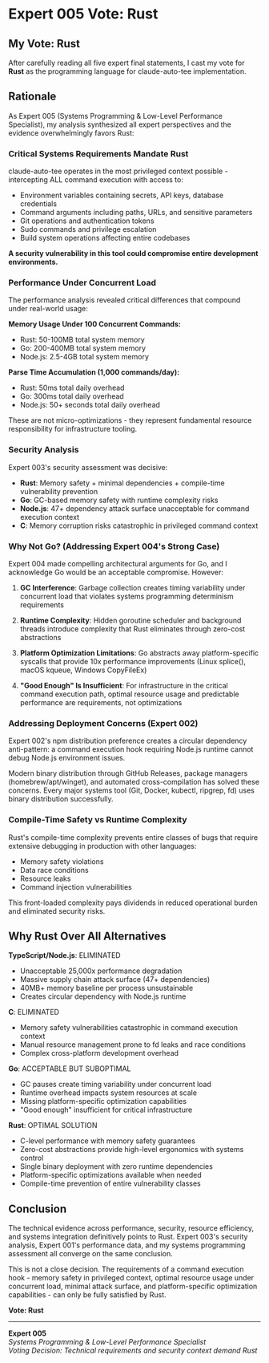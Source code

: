 # Expert 005 Vote: Rust

## My Vote: **Rust**

After carefully reading all five expert final statements, I cast my vote for **Rust** as the programming language for claude-auto-tee implementation.

## Rationale

As Expert 005 (Systems Programming & Low-Level Performance Specialist), my analysis synthesized all expert perspectives and the evidence overwhelmingly favors Rust:

### Critical Systems Requirements Mandate Rust

claude-auto-tee operates in the most privileged context possible - intercepting ALL command execution with access to:
- Environment variables containing secrets, API keys, database credentials
- Command arguments including paths, URLs, and sensitive parameters
- Git operations and authentication tokens  
- Sudo commands and privilege escalation
- Build system operations affecting entire codebases

**A security vulnerability in this tool could compromise entire development environments.**

### Performance Under Concurrent Load

The performance analysis revealed critical differences that compound under real-world usage:

**Memory Usage Under 100 Concurrent Commands:**
- Rust: 50-100MB total system memory
- Go: 200-400MB total system memory  
- Node.js: 2.5-4GB total system memory

**Parse Time Accumulation (1,000 commands/day):**
- Rust: 50ms total daily overhead
- Go: 300ms total daily overhead
- Node.js: 50+ seconds total daily overhead

These are not micro-optimizations - they represent fundamental resource responsibility for infrastructure tooling.

### Security Analysis

Expert 003's security assessment was decisive:
- **Rust**: Memory safety + minimal dependencies + compile-time vulnerability prevention
- **Go**: GC-based memory safety with runtime complexity risks
- **Node.js**: 47+ dependency attack surface unacceptable for command execution context
- **C**: Memory corruption risks catastrophic in privileged command context

### Why Not Go? (Addressing Expert 004's Strong Case)

Expert 004 made compelling architectural arguments for Go, and I acknowledge Go would be an acceptable compromise. However:

1. **GC Interference**: Garbage collection creates timing variability under concurrent load that violates systems programming determinism requirements

2. **Runtime Complexity**: Hidden goroutine scheduler and background threads introduce complexity that Rust eliminates through zero-cost abstractions

3. **Platform Optimization Limitations**: Go abstracts away platform-specific syscalls that provide 10x performance improvements (Linux splice(), macOS kqueue, Windows CopyFileEx)

4. **"Good Enough" Is Insufficient**: For infrastructure in the critical command execution path, optimal resource usage and predictable performance are requirements, not optimizations

### Addressing Deployment Concerns (Expert 002)

Expert 002's npm distribution preference creates a circular dependency anti-pattern: a command execution hook requiring Node.js runtime cannot debug Node.js environment issues.

Modern binary distribution through GitHub Releases, package managers (homebrew/apt/winget), and automated cross-compilation has solved these concerns. Every major systems tool (Git, Docker, kubectl, ripgrep, fd) uses binary distribution successfully.

### Compile-Time Safety vs Runtime Complexity

Rust's compile-time complexity prevents entire classes of bugs that require extensive debugging in production with other languages:
- Memory safety violations
- Data race conditions  
- Resource leaks
- Command injection vulnerabilities

This front-loaded complexity pays dividends in reduced operational burden and eliminated security risks.

## Why Rust Over All Alternatives

**TypeScript/Node.js**: ELIMINATED
- Unacceptable 25,000x performance degradation
- Massive supply chain attack surface (47+ dependencies)
- 40MB+ memory baseline per process unsustainable
- Creates circular dependency with Node.js runtime

**C**: ELIMINATED  
- Memory safety vulnerabilities catastrophic in command execution context
- Manual resource management prone to fd leaks and race conditions
- Complex cross-platform development overhead

**Go**: ACCEPTABLE BUT SUBOPTIMAL
- GC pauses create timing variability under concurrent load
- Runtime overhead impacts system resources at scale
- Missing platform-specific optimization capabilities
- "Good enough" insufficient for critical infrastructure

**Rust**: OPTIMAL SOLUTION
- C-level performance with memory safety guarantees
- Zero-cost abstractions provide high-level ergonomics with systems control
- Single binary deployment with zero runtime dependencies  
- Platform-specific optimizations available when needed
- Compile-time prevention of entire vulnerability classes

## Conclusion

The technical evidence across performance, security, resource efficiency, and systems integration definitively points to Rust. Expert 003's security analysis, Expert 001's performance data, and my systems programming assessment all converge on the same conclusion.

This is not a close decision. The requirements of a command execution hook - memory safety in privileged context, optimal resource usage under concurrent load, minimal attack surface, and platform-specific optimization capabilities - can only be fully satisfied by Rust.

**Vote: Rust**

---

**Expert 005**  
*Systems Programming & Low-Level Performance Specialist*  
*Voting Decision: Technical requirements and security context demand Rust*